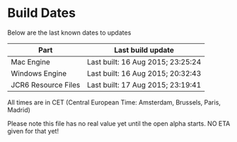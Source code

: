 # Build Dates

Below are the last known dates to updates

Part | Last build update
-----|-----
Mac Engine | Last built: 16 Aug 2015; 23:25:24
Windows Engine | Last built: 16 Aug 2015; 20:32:43
JCR6 Resource Files | Last built: 17 Aug 2015; 23:19:41
All times are in CET (Central European Time: Amsterdam, Brussels, Paris, Madrid)


Please note this file has no real value yet until the open alpha starts. NO ETA given for that yet!
